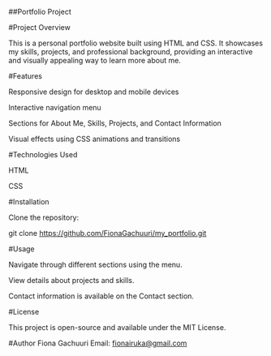 ##Portfolio Project

#Project Overview

This is a personal portfolio website built using HTML and CSS. It showcases my skills, projects, and professional background, providing an interactive and visually appealing way to learn more about me.

#Features

Responsive design for desktop and mobile devices

Interactive navigation menu

Sections for About Me, Skills, Projects, and Contact Information

Visual effects using CSS animations and transitions

#Technologies Used

HTML

CSS

#Installation

Clone the repository:

git clone <https://github.com/FionaGachuuri/my_portfolio.git>

#Usage

Navigate through different sections using the menu.

View details about projects and skills.

Contact information is available on the Contact section.

#License

This project is open-source and available under the MIT License.

#Author
Fiona Gachuuri
Email: fionairuka@gmail.com
